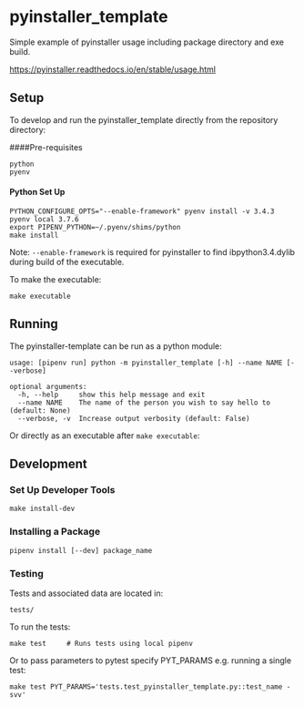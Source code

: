 # pyinstaller_template
Simple example of pyinstaller usage including package directory and exe build.

https://pyinstaller.readthedocs.io/en/stable/usage.html


## Setup
To develop and run the pyinstaller_template directly from the repository directory:

####Pre-requisites
```
python
pyenv
```


#### Python Set Up
```
PYTHON_CONFIGURE_OPTS="--enable-framework" pyenv install -v 3.4.3
pyenv local 3.7.6  
export PIPENV_PYTHON=~/.pyenv/shims/python
make install
```

Note: `--enable-framework` is required for pyinstaller to find ibpython3.4.dylib during build of the executable.

To make the executable:

```
make executable
```

## Running
The pyinstaller-template can be run as a python module:

```
usage: [pipenv run] python -m pyinstaller_template [-h] --name NAME [--verbose]

optional arguments:
  -h, --help     show this help message and exit
  --name NAME    The name of the person you wish to say hello to (default: None)
  --verbose, -v  Increase output verbosity (default: False)

```
Or directly as an executable after `make executable`:



## Development

### Set Up Developer Tools

```
make install-dev
```

### Installing a Package

```
pipenv install [--dev] package_name
```

### Testing

Tests and associated data are located in:

```
tests/
```

To run the tests:

```
make test     # Runs tests using local pipenv
```

Or to pass parameters to pytest specify PYT_PARAMS e.g. running a single test:

```
make test PYT_PARAMS='tests.test_pyinstaller_template.py::test_name -svv'
```



